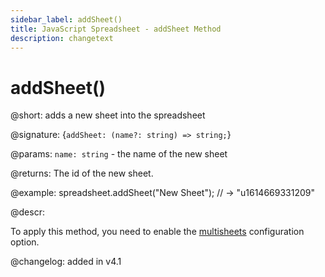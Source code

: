```yaml
---
sidebar_label: addSheet()
title: JavaScript Spreadsheet - addSheet Method
description: changetext
---
```


# addSheet()

@short: adds a new sheet into the spreadsheet

@signature: {`addSheet: (name?: string) => string;`}

@params:
`name: string` - the name of the new sheet

@returns:
The id of the new sheet.

@example:
spreadsheet.addSheet("New Sheet");
// -> "u1614669331209"

@descr:

To apply this method, you need to enable the [multisheets](api/spreadsheet_multisheets_config.md) configuration option.

@changelog: added in v4.1

